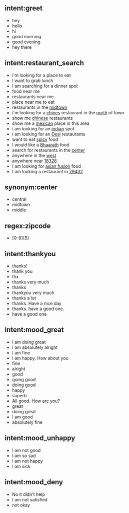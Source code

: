 ## intent:greet
- hey
- hello
- hi
- good morning
- good evening
- hey there

## intent:restaurant_search
- i'm looking for a place to eat
- I want to grab lunch
- I am searching for a dinner spot
- food near me
- restaurants near me
- place near me to eat
- restaurants in the [midtown](cuisine)
- i'm looking for a [chines](cuisine:chinese) restaurant in the [north](location) of town
- show me [chinese](cuisine) restaurants
- show me a [mexican](cuisine) place in this area
- i am looking for an [indian](cuisine) spot
- i am looking for an [Desi](cuisine:indian) restaurants
- want to eat [spicy](cuisine:indian) food
- I would like a [Bhaarath](cuisine:indian) food
- search for restaurants in the [center](location)
- anywhere in the [west](location)
- anywhere near [18328](location)
- I am looking for [asian fusion](cuisine) food
- I am looking a restaurant in [29432](location)

## synonym:center
- central
- midtown
- middle

## regex:zipcode
- [0-9]{5}

## intent:thankyou
- thanks!
- thank you
- thx
- thanks very much
- thanks
- thankyou very much
- thanks a lot
- thanks. Have a nice day
- thanks. have a good one.
- have a good one

## intent:mood_great
- I am doing great
- I am absolutely alright
- I am fine
- I am happy. How about you
- fine
- alright
- good
- going good
- doing good
- happy
- superb
- All good. How are you?
- great
- doing great
- I am good
- absolutely fine

## intent:mood_unhappy
- I am not good
- I am so sad
- I am not happy
- I am sick

## intent:mood_deny
- No it didn't help
- I am not satisfied
- not okay

